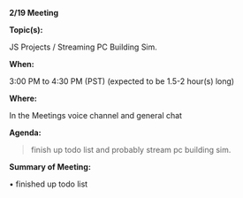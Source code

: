 __**2/19 Meeting**__

__**Topic(s):**__

JS Projects / Streaming PC Building Sim.

__**When:**__

3:00 PM to 4:30 PM (PST) (expected to be 1.5-2 hour(s) long)

__**Where:**__

In the Meetings voice channel and general chat

__**Agenda:**__

>  finish up todo list and probably stream pc building sim.

__**Summary of Meeting:**__

• finished up todo list

